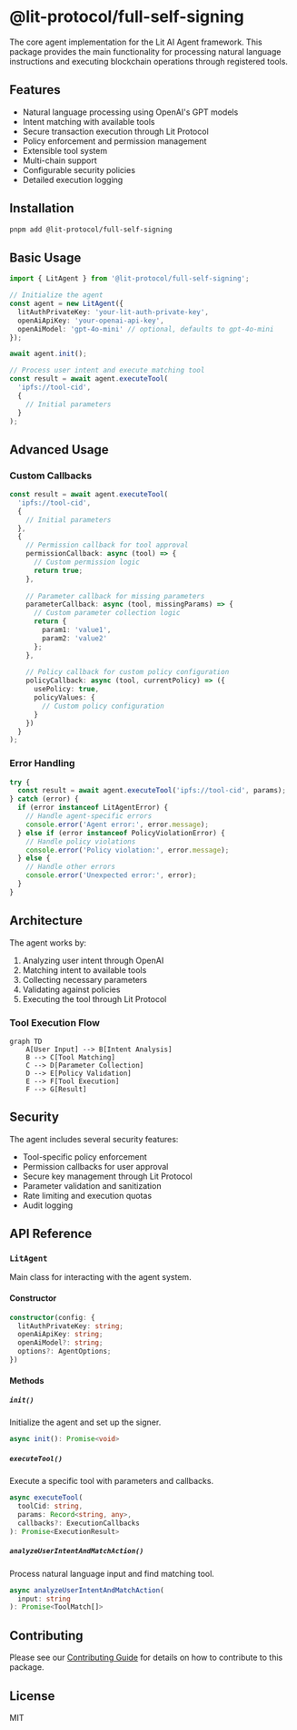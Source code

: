 # @lit-protocol/full-self-signing

The core agent implementation for the Lit AI Agent framework. This package provides the main functionality for processing natural language instructions and executing blockchain operations through registered tools.

## Features

- Natural language processing using OpenAI's GPT models
- Intent matching with available tools
- Secure transaction execution through Lit Protocol
- Policy enforcement and permission management
- Extensible tool system
- Multi-chain support
- Configurable security policies
- Detailed execution logging

## Installation

```bash
pnpm add @lit-protocol/full-self-signing
```

## Basic Usage

```typescript
import { LitAgent } from '@lit-protocol/full-self-signing';

// Initialize the agent
const agent = new LitAgent({
  litAuthPrivateKey: 'your-lit-auth-private-key',
  openAiApiKey: 'your-openai-api-key',
  openAiModel: 'gpt-4o-mini' // optional, defaults to gpt-4o-mini
});

await agent.init();

// Process user intent and execute matching tool
const result = await agent.executeTool(
  'ipfs://tool-cid',
  {
    // Initial parameters
  }
);
```

## Advanced Usage

### Custom Callbacks

```typescript
const result = await agent.executeTool(
  'ipfs://tool-cid',
  {
    // Initial parameters
  },
  {
    // Permission callback for tool approval
    permissionCallback: async (tool) => {
      // Custom permission logic
      return true;
    },
    
    // Parameter callback for missing parameters
    parameterCallback: async (tool, missingParams) => {
      // Custom parameter collection logic
      return {
        param1: 'value1',
        param2: 'value2'
      };
    },
    
    // Policy callback for custom policy configuration
    policyCallback: async (tool, currentPolicy) => ({
      usePolicy: true,
      policyValues: {
        // Custom policy configuration
      }
    })
  }
);
```

### Error Handling

```typescript
try {
  const result = await agent.executeTool('ipfs://tool-cid', params);
} catch (error) {
  if (error instanceof LitAgentError) {
    // Handle agent-specific errors
    console.error('Agent error:', error.message);
  } else if (error instanceof PolicyViolationError) {
    // Handle policy violations
    console.error('Policy violation:', error.message);
  } else {
    // Handle other errors
    console.error('Unexpected error:', error);
  }
}
```

## Architecture

The agent works by:
1. Analyzing user intent through OpenAI
2. Matching intent to available tools
3. Collecting necessary parameters
4. Validating against policies
5. Executing the tool through Lit Protocol

### Tool Execution Flow

```mermaid
graph TD
    A[User Input] --> B[Intent Analysis]
    B --> C[Tool Matching]
    C --> D[Parameter Collection]
    D --> E[Policy Validation]
    E --> F[Tool Execution]
    F --> G[Result]
```

## Security

The agent includes several security features:
- Tool-specific policy enforcement
- Permission callbacks for user approval
- Secure key management through Lit Protocol
- Parameter validation and sanitization
- Rate limiting and execution quotas
- Audit logging

## API Reference

### `LitAgent`

Main class for interacting with the agent system.

#### Constructor
```typescript
constructor(config: {
  litAuthPrivateKey: string;
  openAiApiKey: string;
  openAiModel?: string;
  options?: AgentOptions;
})
```

#### Methods

##### `init()`
Initialize the agent and set up the signer.
```typescript
async init(): Promise<void>
```

##### `executeTool()`
Execute a specific tool with parameters and callbacks.
```typescript
async executeTool(
  toolCid: string,
  params: Record<string, any>,
  callbacks?: ExecutionCallbacks
): Promise<ExecutionResult>
```

##### `analyzeUserIntentAndMatchAction()`
Process natural language input and find matching tool.
```typescript
async analyzeUserIntentAndMatchAction(
  input: string
): Promise<ToolMatch[]>
```

## Contributing

Please see our [Contributing Guide](../../CONTRIBUTING.md) for details on how to contribute to this package.

## License

MIT
